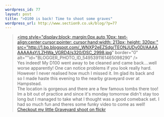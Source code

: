 ```yaml
--- 
wordpress_id: 77
layout: post
title: ">D100 is back! Time to shoot some graves"
wordpress_url: http://www.section9.co.uk/blog/?p=77
---
```

><a onblur="try {parent.deselectBloggerImageGracefully();} catch(e) {}" href="http://1.bp.blogspot.com/_WNXP2eEZSdg/TEONJUDy0DI/AAAAAAAAAsY/LZHWa_VGRD4/s1600/DSC_2998.jpg"><img style="display:block; margin:0px auto 10px; text-align:center;cursor:pointer; cursor:hand;width: 213px; height: 320px;" src="http://1.bp.blogspot.com/_WNXP2eEZSdg/TEONJUDy0DI/AAAAAAAAAsY/LZHWa_VGRD4/s320/DSC_2998.jpg" border="0" alt=""id="BLOGGER_PHOTO_ID_5495391161465098290" /></a><br /><span class="bblack">Yes indeed! My D100 went away to be cleaned and came back....well worse apparently! One can notice problems if you look really hard. However I never realised how much I missed it. Im glad its back and so I made haste this evening to the nearby graveyard over at Hampstead.</span><br /><span class="bblack">The location is gorgeous and there are a few famous tombs there too! Im a bit out of practice and since it's monday tomorrow didn't stay too long but I managed to take what I thought was a good comeback set. I had so much fun and theres some funky video to come as well!</span><br /><span class="bblack"><a href="http://www.flickr.com/photos/section9/sets/72157624531350138/">Checkout my little Graveyard shoot on flickr</a></span>
